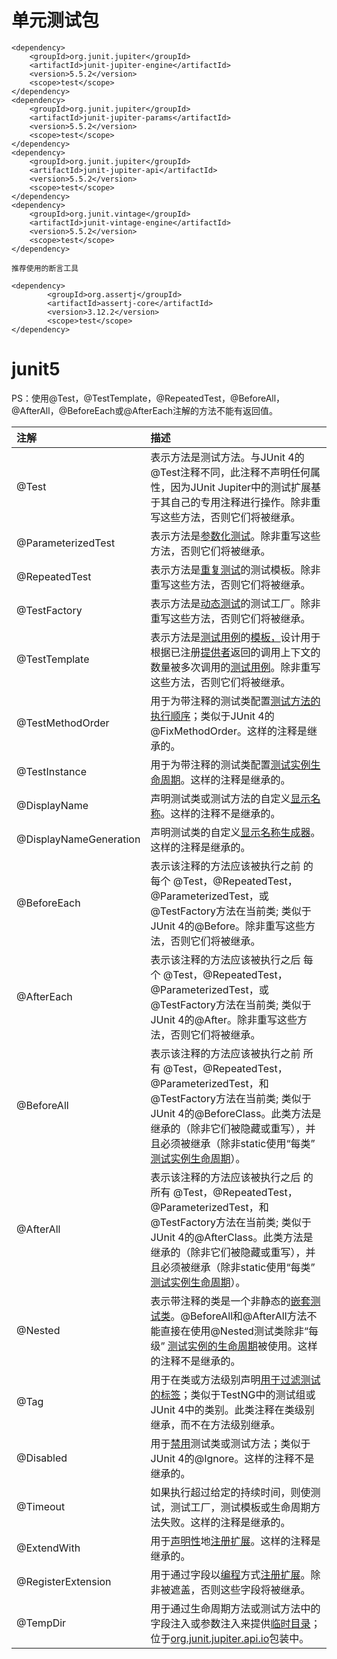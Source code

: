 # 单元测试包



```
<dependency>
    <groupId>org.junit.jupiter</groupId>
    <artifactId>junit-jupiter-engine</artifactId>
    <version>5.5.2</version>
    <scope>test</scope>
</dependency>
<dependency>
    <groupId>org.junit.jupiter</groupId>
    <artifactId>junit-jupiter-params</artifactId>
    <version>5.5.2</version>
    <scope>test</scope>
</dependency>
<dependency>
    <groupId>org.junit.jupiter</groupId>
    <artifactId>junit-jupiter-api</artifactId>
    <version>5.5.2</version>
    <scope>test</scope>
</dependency>
<dependency>
    <groupId>org.junit.vintage</groupId>
    <artifactId>junit-vintage-engine</artifactId>
    <version>5.5.2</version>
    <scope>test</scope>
</dependency>

推荐使用的断言工具

<dependency>
        <groupId>org.assertj</groupId>
        <artifactId>assertj-core</artifactId>
        <version>3.12.2</version>
        <scope>test</scope>
</dependency>

```



# junit5

PS：使用@Test，@TestTemplate，@RepeatedTest，@BeforeAll，@AfterAll，@BeforeEach或@AfterEach注解的方法不能有返回值。

| 注解                   | 描述                                                         |
| :--------------------- | :----------------------------------------------------------- |
| @Test                  | 表示方法是测试方法。与JUnit 4的@Test注释不同，此注释不声明任何属性，因为JUnit Jupiter中的测试扩展基于其自己的专用注释进行操作。除非重写这些方法，否则它们将被继承。 |
| @ParameterizedTest     | 表示方法是[参数化测试](https://junit.org/junit5/docs/current/user-guide/?cm_mc_uid=02407800742214998524512&cm_mc_sid_50200000=1501208699#writing-tests-parameterized-tests)。除非重写这些方法，否则它们将被继承。 |
| @RepeatedTest          | 表示方法是[重复测试](https://junit.org/junit5/docs/current/user-guide/?cm_mc_uid=02407800742214998524512&cm_mc_sid_50200000=1501208699#writing-tests-repeated-tests)的测试模板。除非重写这些方法，否则它们将被继承。 |
| @TestFactory           | 表示方法是[动态测试](https://junit.org/junit5/docs/current/user-guide/?cm_mc_uid=02407800742214998524512&cm_mc_sid_50200000=1501208699#writing-tests-dynamic-tests)的测试工厂。除非重写这些方法，否则它们将被继承。 |
| @TestTemplate          | 表示方法是[测试用例](https://junit.org/junit5/docs/current/user-guide/?cm_mc_uid=02407800742214998524512&cm_mc_sid_50200000=1501208699#writing-tests-test-templates)的[模板，](https://junit.org/junit5/docs/current/user-guide/?cm_mc_uid=02407800742214998524512&cm_mc_sid_50200000=1501208699#writing-tests-test-templates)设计用于根据已注册[提供者](https://junit.org/junit5/docs/current/user-guide/?cm_mc_uid=02407800742214998524512&cm_mc_sid_50200000=1501208699#extensions-test-templates)返回的调用上下文的数量被多次调用的[测试用例](https://junit.org/junit5/docs/current/user-guide/?cm_mc_uid=02407800742214998524512&cm_mc_sid_50200000=1501208699#writing-tests-test-templates)。除非重写这些方法，否则它们将被继承。 |
| @TestMethodOrder       | 用于为带注释的测试类配置[测试方法的执行顺序](https://junit.org/junit5/docs/current/user-guide/?cm_mc_uid=02407800742214998524512&cm_mc_sid_50200000=1501208699#writing-tests-test-execution-order)；类似于JUnit 4的@FixMethodOrder。这样的注释是继承的。 |
| @TestInstance          | 用于为带注释的测试类配置[测试实例生命周期](https://junit.org/junit5/docs/current/user-guide/?cm_mc_uid=02407800742214998524512&cm_mc_sid_50200000=1501208699#writing-tests-test-instance-lifecycle)。这样的注释是继承的。 |
| @DisplayName           | 声明测试类或测试方法的自定义[显示名称](https://junit.org/junit5/docs/current/user-guide/?cm_mc_uid=02407800742214998524512&cm_mc_sid_50200000=1501208699#writing-tests-display-names)。这样的注释不是继承的。 |
| @DisplayNameGeneration | 声明测试类的自定义[显示名称生成器](https://junit.org/junit5/docs/current/user-guide/?cm_mc_uid=02407800742214998524512&cm_mc_sid_50200000=1501208699#writing-tests-display-name-generator)。这样的注释是继承的。 |
| @BeforeEach            | 表示该注释的方法应该被执行之前 的每个 @Test，@RepeatedTest，@ParameterizedTest，或@TestFactory方法在当前类; 类似于JUnit 4的@Before。除非重写这些方法，否则它们将被继承。 |
| @AfterEach             | 表示该注释的方法应该被执行之后 每个 @Test，@RepeatedTest，@ParameterizedTest，或@TestFactory方法在当前类; 类似于JUnit 4的@After。除非重写这些方法，否则它们将被继承。 |
| @BeforeAll             | 表示该注释的方法应该被执行之前 所有 @Test，@RepeatedTest，@ParameterizedTest，和@TestFactory方法在当前类; 类似于JUnit 4的@BeforeClass。此类方法是继承的（除非它们被隐藏或重写），并且必须被继承（除非static使用“每类” [测试实例生命周期](https://junit.org/junit5/docs/current/user-guide/?cm_mc_uid=02407800742214998524512&cm_mc_sid_50200000=1501208699#writing-tests-test-instance-lifecycle)）。 |
| @AfterAll              | 表示该注释的方法应该被执行之后 的所有 @Test，@RepeatedTest，@ParameterizedTest，和@TestFactory方法在当前类; 类似于JUnit 4的@AfterClass。此类方法是继承的（除非它们被隐藏或重写），并且必须被继承（除非static使用“每类” [测试实例生命周期](https://junit.org/junit5/docs/current/user-guide/?cm_mc_uid=02407800742214998524512&cm_mc_sid_50200000=1501208699#writing-tests-test-instance-lifecycle)）。 |
| @Nested                | 表示带注释的类是一个非静态的[嵌套测试类](https://junit.org/junit5/docs/current/user-guide/?cm_mc_uid=02407800742214998524512&cm_mc_sid_50200000=1501208699#writing-tests-nested)。@BeforeAll和@AfterAll方法不能直接在使用@Nested测试类除非“每级” [测试实例的生命周期](https://junit.org/junit5/docs/current/user-guide/?cm_mc_uid=02407800742214998524512&cm_mc_sid_50200000=1501208699#writing-tests-test-instance-lifecycle)被使用。这样的注释不是继承的。 |
| @Tag                   | 用于在类或方法级别声明[用于过滤测试的标签](https://junit.org/junit5/docs/current/user-guide/?cm_mc_uid=02407800742214998524512&cm_mc_sid_50200000=1501208699#writing-tests-tagging-and-filtering)；类似于TestNG中的测试组或JUnit 4中的类别。此类注释在类级别继承，而不在方法级别继承。 |
| @Disabled              | 用于[禁用](https://junit.org/junit5/docs/current/user-guide/?cm_mc_uid=02407800742214998524512&cm_mc_sid_50200000=1501208699#writing-tests-disabling)测试类或测试方法；类似于JUnit 4的@Ignore。这样的注释不是继承的。 |
| @Timeout               | 如果执行超过给定的持续时间，则使测试，测试工厂，测试模板或生命周期方法失败。这样的注释是继承的。 |
| @ExtendWith            | 用于[声明性](https://junit.org/junit5/docs/current/user-guide/?cm_mc_uid=02407800742214998524512&cm_mc_sid_50200000=1501208699#extensions-registration-declarative)地[注册扩展](https://junit.org/junit5/docs/current/user-guide/?cm_mc_uid=02407800742214998524512&cm_mc_sid_50200000=1501208699#extensions-registration-declarative)。这样的注释是继承的。 |
| @RegisterExtension     | 用于通过字段以[编程](https://junit.org/junit5/docs/current/user-guide/?cm_mc_uid=02407800742214998524512&cm_mc_sid_50200000=1501208699#extensions-registration-programmatic)方式[注册扩展](https://junit.org/junit5/docs/current/user-guide/?cm_mc_uid=02407800742214998524512&cm_mc_sid_50200000=1501208699#extensions-registration-programmatic)。除非被遮盖，否则这些字段将被继承。 |
| @TempDir               | 用于通过生命周期方法或测试方法中的字段注入或参数注入来提供[临时目录](https://junit.org/junit5/docs/current/user-guide/?cm_mc_uid=02407800742214998524512&cm_mc_sid_50200000=1501208699#writing-tests-built-in-extensions-TempDirectory)；位于[org.junit.jupiter.api.io](http://org.junit.jupiter.api.io/)包装中。 |